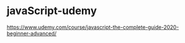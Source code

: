 # javaScript-udemy
https://www.udemy.com/course/javascript-the-complete-guide-2020-beginner-advanced/
